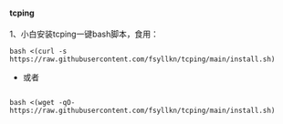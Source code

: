 #### tcping
1、小白安装tcping一键bash脚本，食用：

```
bash <(curl -s https://raw.githubusercontent.com/fsyllkn/tcping/main/install.sh)

```

- 或者

```

bash <(wget -qO- https://raw.githubusercontent.com/fsyllkn/tcping/main/install.sh)

```
